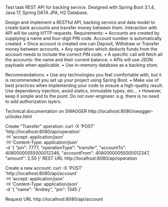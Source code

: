 Test task REST API for backing service.
Designed with Spring Boot 3.1.4, Java 17, Spring DATA JPA, H2 Database.

Design and implement a RESTful API, backing service and data model to create bank accounts
and transfer money between them. Interaction with API will be using HTTP requests.
Requirements:
• Accounts are created by supplying a name and four-digit PIN code. Account number is automatically created.
• Once account is created one can Deposit, Withdraw or Transfer money between accounts.
• Any operation which deducts funds from the account needs to include the correct PIN code.
• A specific call will fetch all the accounts: the name and their current balance.
• APIs will use JSON payloads when applicable.
• Use in-memory database as a backing store.

Recommendations:
• Use any technologies you feel comfortable with, but it is recommended you set up
your project using Spring Boot.
• Make use of best practices when implementing your code to ensure a high-quality
result. Use dependency injection, avoid statics, immutable types, etc…
• However, keep it simple and to the point. Do not over-engineer. e.g. there is no need
to add authorization layers.

Technical documentation on SWAGGER
http://localhost:8080/swagger-ui/index.html

Create "Transfer" operation:
curl -X 'POST' \
'http://localhost:8080/api/operation' \
-H 'accept: application/json' \
-H 'Content-Type: application/json' \
-d '{
"pin": 7777,
"operationType": "transfer",
"accountTo": 40800000055000012346,
"accountFrom": 40800000055000012347,
"amount": 2.50
}'
REST URL
http://localhost:8080/api/operation

Create a new account:
curl -X 'POST' \
'http://localhost:8080/api/account' \
-H 'accept: application/json' \
-H 'Content-Type: application/json' \
-d '{
"name": "Andrey",
"pin": 1345
}'

Request URL
http://localhost:8080/api/account

